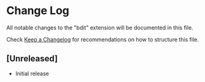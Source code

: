 # Change Log

All notable changes to the "bdit" extension will be documented in this file.

Check [Keep a Changelog](http://keepachangelog.com/) for recommendations on how to structure this file.

## [Unreleased]

- Initial release
